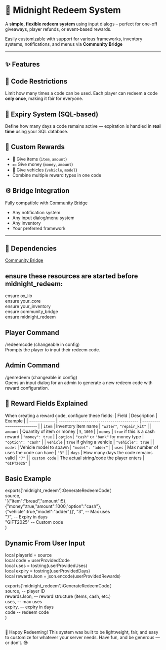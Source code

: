 # 🎁 Midnight Redeem System

A **simple, flexible redeem system** using input dialogs – perfect for one-off giveaways, player refunds, or event-based rewards.

Easily customizable with support for various frameworks, inventory systems, notifications, and menus via **Community Bridge**

---

## ✨ Features

## 🔐 **Code Restrictions**  
  Limit how many times a code can be used. Each player can redeem a code **only once**, making it fair for everyone.

## 📆 **Expiry System (SQL-based)**  
  Define how many days a code remains active — expiration is handled in **real time** using your SQL database.

## 🎒 **Custom Rewards**  
  - 🎁 Give items (`item`, `amount`)
  - 💵 Give money (`money`, `amount`)
  - 🚗 Give vehicles (`vehicle`, `model`)
  - Combine multiple reward types in one code

## ⚙️ **Bridge Integration**  
  Fully compatible with [Community Bridge](https://github.com/The-Order-Of-The-Sacred-Framework/community_bridge)
  - Any notification system
  - Any input dialog/menu system
  - Any inventory
  - Your preferred framework

---

## 🔧 Dependencies

[Community Bridge](https://github.com/The-Order-Of-The-Sacred-Framework/community_bridge)

## ensure these resources are started **before** midnight_redeem:   
                                                                                                                                                                                                                                                                                                     
ensure ox_lib                                                                                                                                                    
ensure your_core                                                                                                                                                    
ensure your_inventory                                                                                                                                                    
ensure community_bridge                                                                                                                                                    
ensure midnight_redeem                                                                                                                                                    

## Player Command
/redeemcode (changeable in config)                                                                                                                                                    
Prompts the player to input their redeem code.

## Admin Command
/genredeem (changeable in config)                                                                                                                                                    
Opens an input dialog for an admin to generate a new redeem code with reward configuration.


## 🧩 Reward Fields Explained
When creating a reward code, configure these fields:
| Field         | Description                              | Example                   |
| ------------- | ---------------------------------------- | ------------------------- |
| `item`        | Inventory item name                      | `"water"`, `"repair_kit"` |
| `amount`      | Quantity of item or money                | `5`, `1000`               |
| `money`       | `true` if this is a cash reward          | `"money": true`           |
| `option`      | `"cash"` or `"bank"` for money type      | `"option": "cash"`        |
| `vehicle`     | `true` if giving a vehicle               | `"vehicle": true`         |
| `model`       | Vehicle model to spawn                   | `"model": "adder"`        |
| `uses`        | Max number of uses the code can have     | `"3"`                     |
| `days`        | How many days the code remains valid     | `"7"`                     |
| `custom code` | The actual string/code the player enters | `"GIFT2025"`              |


## Basic Example
exports['midnight_redeem']:GenerateRedeemCode(                                                                                                                                                    
    source,                                                                                                                                                    
    '[{"item":"bread","amount":5},{"money":true,"amount":1000,"option":"cash"},{"vehicle":true,"model":"adder"}]',
    "3",        -- Max uses                                                                                                                                                    
    "7",        -- Expiry in days                                                                                                                                                    
    "GIFT2025"  -- Custom code                                                                                                                                                    
)

## Dynamic From User Input
local playerId = source                                                                                                                                                    
local code = userProvidedCode                                                                                                                                                    
local uses = tostring(userProvidedUses)                                                                                                                                                    
local expiry = tostring(userProvidedDays)                                                                                                                                                    
local rewardsJson = json.encode(userProvidedRewards)                                                                                                                                                    

exports['midnight_redeem']:GenerateRedeemCode(                                                                                                                                                    
    source,         -- player ID                                                                                                                                                    
    rewardsJson,    -- reward structure (items, cash, etc.)                                                                                                                                                    
    uses,           -- max uses                                                                                                                                                    
    expiry,         -- expiry in days                                                                                                                                                    
    code            -- redeem code                                                                                                                                                    
)                                                                                                                                                    

## 
🚀 Happy Redeeming!
This system was built to be lightweight, fair, and easy to customize for whatever your server needs. Have fun, and be generous — or don’t. 😎

